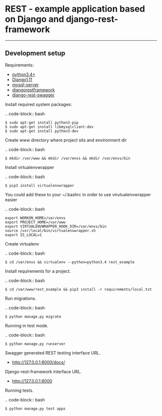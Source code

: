 REST - example application based on Django and django-rest-framework
====================================================================


-----------------
Development setup
-----------------

Requirements:

- <a href="https://www.python.org/">python3.4+</a>
- <a href="https://www.djangoproject.com/">Django1.11</a>
- <a href="https://www.mysql.com/">mysql-server</a>
- <a href="http://www.django-rest-framework.org/">djangorestframework</a>
- <a href="https://github.com/marcgibbons/django-rest-swagger">django-rest-swagger</a>

Install required system packages:

.. code-block:: bash

    $ sudo apt-get install python3-pip
    $ sudo apt-get install libmysqlclient-dev
    $ sudo apt-get install python3-dev
    
Create www directory where project sits and environment dir

.. code-block:: bash

    $ mkdir /var/www && mkdir /var/envs && mkdir /var/envs/bin
    
Install virtualenvwrapper

.. code-block:: bash

    $ pip3 install virtualenvwrapper

You could add these to your ~/.bashrc in order to use virutualenvwrapper easier

.. code-block:: bash

    export WORKON_HOME=/var/envs
    export PROJECT_HOME=/var/www
    export VIRTUALENVWRAPPER_HOOK_DIR=/var/envs/bin
    source /usr/local/bin/virtualenvwrapper.sh
    export IS_LOCAL=1
    
Create virtualenv

.. code-block:: bash

    $ cd /var/envs && virtualenv --python=python3.4 rest_example
    
Install requirements for a project.

.. code-block:: bash

    $ cd /var/www/rest_example && pip3 install -r requirements/local.txt

Run migrations.

.. code-block:: bash

    $ python manage.py migrate

Running in test mode.

.. code-block:: bash

    $ python manage.py runserver

Swagger generated REST testing interface URL.
* http://127.0.0.1:8000/docs/

Django-rest-framework interface URL.
* http://127.0.0.1:8000

Running tests.

.. code-block:: bash

    $ python manage.py test apps
